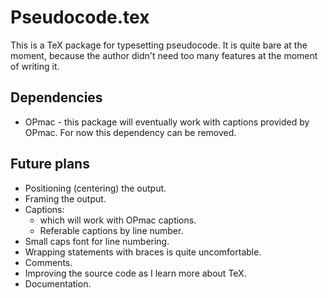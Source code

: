 # Pseudocode.tex

This is a TeX package for typesetting pseudocode. It is quite bare at the moment, because the author didn't need too many features at the moment of writing it.

## Dependencies

* OPmac - this package will eventually work with captions provided by OPmac. For now this dependency can be removed.

## Future plans

* Positioning (centering) the output.
* Framing the output.
* Captions:
  * which will work with OPmac captions.
  * Referable captions by line number.
* Small caps font for line numbering.
* Wrapping statements with braces is quite uncomfortable.
* Comments.
* Improving the source code as I learn more about TeX.
* Documentation.

